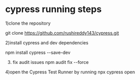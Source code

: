 # cypress running steps 
1)clone the repository 

git clone https://github.com/rushireddy143/cypress.git 


2)install cypress and dev dependencies

npm install cypress --save-dev

3) fix audit issues
npm audit fix --force

4)open the Cypress Test Runner by running
npx cypress open

